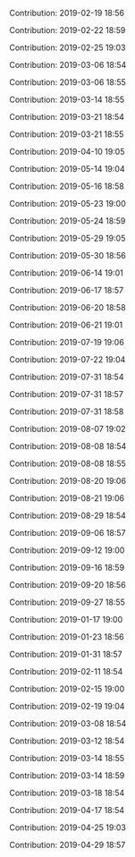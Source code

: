 Contribution: 2019-02-19 18:56

Contribution: 2019-02-22 18:59

Contribution: 2019-02-25 19:03

Contribution: 2019-03-06 18:54

Contribution: 2019-03-06 18:55

Contribution: 2019-03-14 18:55

Contribution: 2019-03-21 18:54

Contribution: 2019-03-21 18:55

Contribution: 2019-04-10 19:05

Contribution: 2019-05-14 19:04

Contribution: 2019-05-16 18:58

Contribution: 2019-05-23 19:00

Contribution: 2019-05-24 18:59

Contribution: 2019-05-29 19:05

Contribution: 2019-05-30 18:56

Contribution: 2019-06-14 19:01

Contribution: 2019-06-17 18:57

Contribution: 2019-06-20 18:58

Contribution: 2019-06-21 19:01

Contribution: 2019-07-19 19:06

Contribution: 2019-07-22 19:04

Contribution: 2019-07-31 18:54

Contribution: 2019-07-31 18:57

Contribution: 2019-07-31 18:58

Contribution: 2019-08-07 19:02

Contribution: 2019-08-08 18:54

Contribution: 2019-08-08 18:55

Contribution: 2019-08-20 19:06

Contribution: 2019-08-21 19:06

Contribution: 2019-08-29 18:54

Contribution: 2019-09-06 18:57

Contribution: 2019-09-12 19:00

Contribution: 2019-09-16 18:59

Contribution: 2019-09-20 18:56

Contribution: 2019-09-27 18:55

Contribution: 2019-01-17 19:00

Contribution: 2019-01-23 18:56

Contribution: 2019-01-31 18:57

Contribution: 2019-02-11 18:54

Contribution: 2019-02-15 19:00

Contribution: 2019-02-19 19:04

Contribution: 2019-03-08 18:54

Contribution: 2019-03-12 18:54

Contribution: 2019-03-14 18:55

Contribution: 2019-03-14 18:59

Contribution: 2019-03-18 18:54

Contribution: 2019-04-17 18:54

Contribution: 2019-04-25 19:03

Contribution: 2019-04-29 18:57

